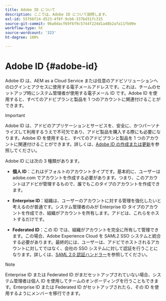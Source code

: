 ```yaml
---
title: Adobe ID について
description: ここでは、Adobe ID について説明します。
exl-id: 55f66f24-d523-4f8f-9cb6-337bd31fc315
source-git-commit: 96a0dacf69f6f9c5744f224d1a48b2afa11fb09e
workflow-type: ht
source-wordcount: '323'
ht-degree: 100%

---
```


# Adobe ID {#adobe-id}

Adobe ID は、AEM as a Cloud Service または任意のアドビソリューションへのログインとアクセスに使用する電子メールアドレスです。これは、チームのセットアップ時にシステム管理者が使用する電子メール ID です。Adobe ID を使用すると、すべてのアドビプランと製品を 1 つのアカウントに関連付けることができます。

>[!IMPORTANT]
>Adobe ID は、アドビのアプリケーションとサービスを、安全に、かつパーソナライズして利用するうえで不可欠であり、アドビ製品を購入する際にも必要になります。Adobe ID を使用すると、すべてのアドビプランと製品を 1 つのアカウントに関連付けることができます。詳しくは、[Adobe ID の作成または更新](https://helpx.adobe.com/jp/manage-account/using/create-update-adobe-id.html#HowtocreateorupdateyourAdobeID)を参照してください。

Adobe ID には次の 3 種類があります。

* **個人 ID**：これはデフォルトのアカウントタイプです。基本的に、ユーザーは adobe.com でアカウントを作成する必要があります。つまり、このアカウントはアドビが管理するもので、誰でもこのタイプのアカウントを作成できます。

* **Enterprise ID**：組織は、ユーザーのアカウントに対する管理を強化したいと考えるのが普通です。システム管理者のみが Enterprise ID タイプのアカウントを作成でき、組織がアカウントを所有します。アドビは、これらをホストするだけです。

* **Federated ID**：この ID では、組織がアカウントを完全に所有して管理できます。この場合、Adobe Experience Cloud を SAML2 SSO システムと統合する必要があります。最終的には、ユーザーは、アドビでホストされるアカウントに対してではなく、会社の SSO システムに対して認証を行うことになります。詳しくは、[SAML 2.0 認証ハンドラー](https://experienceleague.adobe.com/docs/experience-manager-65/administering/security/saml-2-0-authenticationhandler.html?lang=ja)を参照してください。

>[!NOTE]
>Enterprise ID または Federated ID がまだセットアップされていない場合、システム管理者は個人 ID を使用してチームのオンボーディングを行うこともできます。Enterprise ID または Federated ID がセットアップされたら、その ID を使用するようにメンバーを移行できます。
